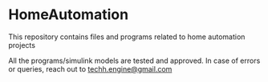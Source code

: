 # HomeAutomation
This repository contains files and programs related to home automation projects


All the programs/simulink models are tested and approved.
In case of errors or queries, reach out to techh.engine@gmail.com
